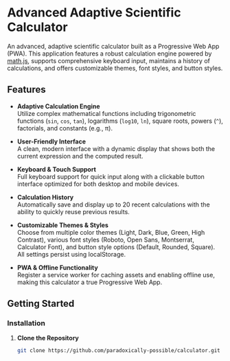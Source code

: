 # Advanced Adaptive Scientific Calculator

An advanced, adaptive scientific calculator built as a Progressive Web App (PWA). This application features a robust calculation engine powered by [math.js](https://mathjs.org/), supports comprehensive keyboard input, maintains a history of calculations, and offers customizable themes, font styles, and button styles.

## Features

- **Adaptive Calculation Engine**  
  Utilize complex mathematical functions including trigonometric functions (`sin`, `cos`, `tan`), logarithms (`log10`, `ln`), square roots, powers (`^`), factorials, and constants (e.g., π).

- **User-Friendly Interface**  
  A clean, modern interface with a dynamic display that shows both the current expression and the computed result.

- **Keyboard & Touch Support**  
  Full keyboard support for quick input along with a clickable button interface optimized for both desktop and mobile devices.

- **Calculation History**  
  Automatically save and display up to 20 recent calculations with the ability to quickly reuse previous results.

- **Customizable Themes & Styles**  
  Choose from multiple color themes (Light, Dark, Blue, Green, High Contrast), various font styles (Roboto, Open Sans, Montserrat, Calculator Font), and button style options (Default, Rounded, Square). All settings persist using localStorage.

- **PWA & Offline Functionality**  
  Register a service worker for caching assets and enabling offline use, making this calculator a true Progressive Web App.

## Getting Started

### Installation

1. **Clone the Repository**
   ```bash
   git clone https://github.com/paradoxically-possible/calculator.git
